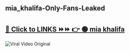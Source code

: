 
 ## mia_khalifa-Only-Fans-Leaked

# <h2><a href="https://clipsfans.com/mia_khalifa&ref=git">🔗 Click to LINKS ⏩⏩ 👉 🟢 mia khalifa </a></h2>

<a href="https://clipsfans.com/mia_khalifa&ref=git" rel="nofollow" data-target="animated-image.originalLink"><img src="https://i.ibb.co.com/xMMVF88/686577567.gif" alt="Viral Video Original" style="max-width: 100%; display: inline-block;" data-target="animated-image.originalImage"></a>

